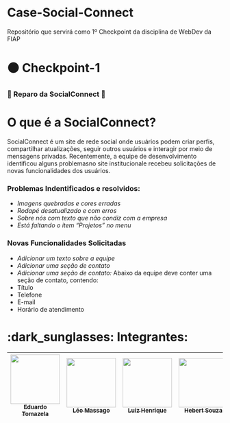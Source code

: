 # Case-Social-Connect
Repositório que servirá como 1º Checkpoint da disciplina de WebDev da FIAP

# :black_circle: Checkpoint-1

<h3> 
  🚧 Reparo da SocialConnect 🚧 
</h3>

# O que é a SocialConnect?


SocialConnect é um site de rede social onde usuários podem criar perfis, compartilhar atualizações, seguir outros usuários e interagir por meio de mensagens privadas. Recentemente, a equipe de desenvolvimento identificou alguns problemasno site institucionale recebeu solicitações de novas funcionalidades dos usuários.

<h3> Problemas Indentificados e resolvidos: </h3>

- *Imagens quebradas e cores erradas*
- *Rodapé desatualizado e com erros*
- *Sobre nós com texto que não condiz com a empresa* 
- *Está faltando o item “Projetos” no menu*

<h3>Novas Funcionalidades Solicitadas</h3>

- *Adicionar um texto sobre a equipe*
- *Adicionar uma seção de contato*
- *Adicionar uma seção de contato:* Abaixo da equipe deve conter uma seção de contato, contendo:
- Título
- Telefone
- E-mail
- Horário de atendimento


<h1>
  :dark_sunglasses: Integrantes:
</h1>

| [<img loading="lazy" src="https://avatars.githubusercontent.com/u/161898042?v=4" width=115><br><sub>Eduardo Tomazela</sub>](https://github.com/du-ntomazela) |  [<img loading="lazy" src="https://avatars.githubusercontent.com/u/101646035?v=4" width=115><br><sub>Léo Massago</sub>](https://github.com/LeoMasago) |  [<img loading="lazy" src="https://avatars.githubusercontent.com/u/162758896?v=4" width=115><br><sub>Luiz Henrique</sub>](https://github.com/LhenriqueTech) |  [<img loading="lazy" src="https://avatars.githubusercontent.com/u/63599156?v=4" width=115><br><sub>Hebert Souza</sub>](https://github.com/herbertdesousa)
| :---: | :---: | :---: | :---: |